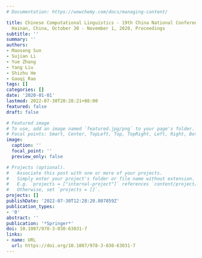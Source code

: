 ```yaml
---
# Documentation: https://wowchemy.com/docs/managing-content/

title: Chinese Computational Linguistics - 19th China National Conference, CCL 2020,
  Hainan, China, October 30 - November 1, 2020, Proceedings
subtitle: ''
summary: ''
authors:
- Maosong Sun
- Sujian Li
- Yue Zhang
- Yang Liu
- Shizhu He
- Gaoqi Rao
tags: []
categories: []
date: '2020-01-01'
lastmod: 2022-07-30T20:28:21+08:00
featured: false
draft: false

# Featured image
# To use, add an image named `featured.jpg/png` to your page's folder.
# Focal points: Smart, Center, TopLeft, Top, TopRight, Left, Right, BottomLeft, Bottom, BottomRight.
image:
  caption: ''
  focal_point: ''
  preview_only: false

# Projects (optional).
#   Associate this post with one or more of your projects.
#   Simply enter your project's folder or file name without extension.
#   E.g. `projects = ["internal-project"]` references `content/project/deep-learning/index.md`.
#   Otherwise, set `projects = []`.
projects: []
publishDate: '2022-07-30T12:28:20.807859Z'
publication_types:
- '0'
abstract: ''
publication: '*Springer*'
doi: 10.1007/978-3-030-63031-7
links:
- name: URL
  url: https://doi.org/10.1007/978-3-030-63031-7
---
```

